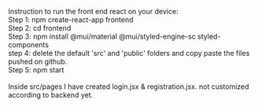 Instruction to run the front end react on your device: <br>
Step 1: npm create-react-app frontend <br>
Step 2: cd frontend <br>
Step 3: npm install @mui/material @mui/styled-engine-sc styled-components <br>
step 4: delete the default 'src' and 'public' folders and copy paste the files pushed on github. <br>
Step 5: npm start <br>
<br>
Inside src/pages I have created login.jsx & registration.jsx.
not customized according to backend yet.
